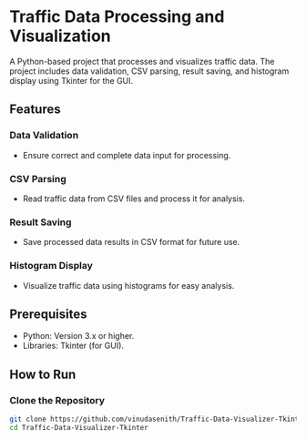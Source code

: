 # Traffic Data Processing and Visualization

A Python-based project that processes and visualizes traffic data. The project includes data validation, CSV parsing, result saving, and histogram display using Tkinter for the GUI.

## Features

### Data Validation
- Ensure correct and complete data input for processing.

### CSV Parsing
- Read traffic data from CSV files and process it for analysis.

### Result Saving
- Save processed data results in CSV format for future use.

### Histogram Display
- Visualize traffic data using histograms for easy analysis.

## Prerequisites

- Python: Version 3.x or higher.
- Libraries: Tkinter (for GUI).

## How to Run

### Clone the Repository
```bash
git clone https://github.com/vinudasenith/Traffic-Data-Visualizer-Tkinter.git
cd Traffic-Data-Visualizer-Tkinter

